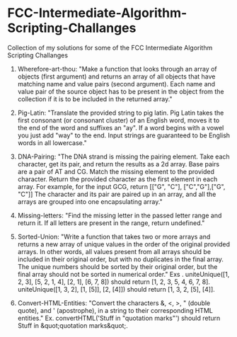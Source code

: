 # FCC-Intermediate-Algorithm-Scripting-Challanges
Collection of my solutions for some of the FCC Intermediate Algorithm Scripting Challanges

1. Wherefore-art-thou: "Make a function that looks through an array of objects (first argument) and returns an array of all objects that have matching name and value pairs (second argument). Each name and value pair of the source object has to be present in the object from the collection if it is to be included in the returned array."

2. Pig-Latin: "Translate the provided string to pig latin.  Pig Latin takes the first consonant (or consonant cluster) of an English word, moves it to the end of the word and suffixes an "ay".  If a word begins with a vowel you just add "way" to the end.  Input strings are guaranteed to be English words in all lowercase."

3. DNA-Pairing: "The DNA strand is missing the pairing element. Take each character, get its pair, and return the results as a 2d array.  Base pairs are a pair of AT and CG. Match the missing element to the provided character.  Return the provided character as the first element in each array.  For example, for the input GCG, return [["G", "C"], ["C","G"],["G", "C"]]  The character and its pair are paired up in an array, and all the arrays are grouped into one encapsulating array."

4. Missing-letters: "Find the missing letter in the passed letter range and return it.  If all letters are present in the range, return undefined."

5. Sorted-Union: "Write a function that takes two or more arrays and returns a new array of unique values in the order of the original provided arrays.  In other words, all values present from all arrays should be included in their original order, but with no duplicates in the final array.  The unique numbers should be sorted by their original order, but the final array should not be sorted in numerical order."  Exs . uniteUnique([1, 2, 3], [5, 2, 1, 4], [2, 1], [6, 7, 8]) should return [1, 2, 3, 5, 4, 6, 7, 8].  uniteUnique([1, 3, 2], [1, [5]], [2, [4]]) should return [1, 3, 2, [5], [4]].

6. Convert-HTML-Entities: "Convert the characters &, <, >, " (double quote), and ' (apostrophe), in a string to their corresponding HTML entities." Ex. convertHTML('Stuff in "quotation marks"') should return Stuff in &​quot;quotation marks&​quot;.
